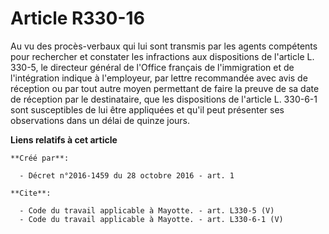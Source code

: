 # Article R330-16

Au vu des procès-verbaux qui lui sont transmis par les agents compétents pour rechercher et constater les infractions aux
dispositions de l'article L. 330-5, le directeur général de l'Office français de l'immigration et de l'intégration indique à
l'employeur, par lettre recommandée avec avis de réception ou par tout autre moyen permettant de faire la preuve de sa date
de réception par le destinataire, que les dispositions de l'article L. 330-6-1 sont susceptibles de lui être appliquées et
qu'il peut présenter ses observations dans un délai de quinze jours.

**Liens relatifs à cet article**

	**Créé par**:

	  - Décret n°2016-1459 du 28 octobre 2016 - art. 1

	**Cite**:

	  - Code du travail applicable à Mayotte. - art. L330-5 (V)
	  - Code du travail applicable à Mayotte. - art. L330-6-1 (V)
